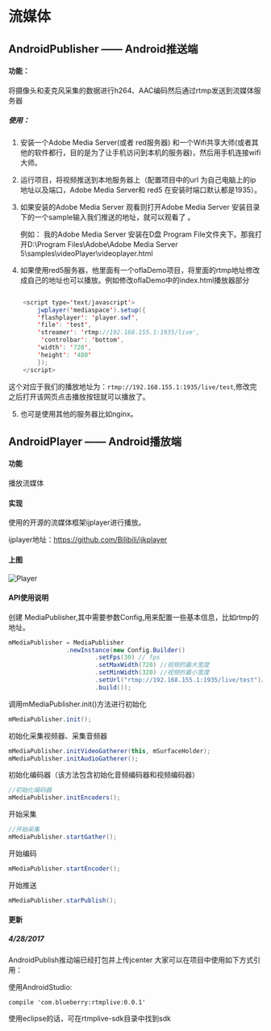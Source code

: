 #   流媒体

##  AndroidPublisher —— Android推送端

####    功能：
将摄像头和麦克风采集的数据进行h264、AAC编码然后通过rtmp发送到流媒体服务器

#####   使用：
1. 安装一个Adobe Media Server(或者 red服务器) 和一个Wifi共享大师(或者其他的软件都行，目的是为了让手机访问到本机的服务器)，然后用手机连接wifi大师。

2. 运行项目，将视频推送到本地服务器上（配置项目中的url 为自己电脑上的ip地址以及端口，Adobe Media Server和 red5 在安装时端口默认都是1935）。

3. 如果安装的Adobe Media Server 观看则打开Adobe Media Server 安装目录下的一个sample输入我们推送的地址，就可以观看了 。
   
     例如：
     我的Adobe Media Server 安装在D盘 Program File文件夹下。那我打开D:\Program Files\Adobe\Adobe Media Server 5\samples\videoPlayer\videoplayer.html
    
4. 如果使用red5服务器，他里面有一个oflaDemo项目，将里面的rtmp地址修改成自己的地址也可以播放。例如修改oflaDemo中的index.html播放器部分
```java

    <script type='text/javascript'>
        jwplayer('mediaspace').setup({
        'flashplayer': 'player.swf',
        'file': 'test',
        'streamer': 'rtmp://192.168.155.1:1935/live',
         'controlbar': 'bottom',
        'width': '720',
        'height': '480'
        });
    </script>

```
这个对应于我们的播放地址为：`rtmp://192.168.155.1:1935/live/test`,修改完之后打开该网页点击播放按钮就可以播放了。

5. 也可是使用其他的服务器比如nginx。

##  AndroidPlayer —— Android播放端
#### 功能
播放流媒体
#### 实现
使用的开源的流媒体框架ijplayer进行播放。

ijplayer地址：https://github.com/Bilibili/ijkplayer

####  上图
![Player](https://github.com/blueberryCoder/LiveStream/blob/master/screenshot/player.png)


#### API使用说明

创建 MediaPublisher,其中需要参数Config,用来配置一些基本信息，比如rtmp的地址。
```java
mMediaPublisher = MediaPublisher
                .newInstance(new Config.Builder()
                        .setFps(30) // fps
                        .setMaxWidth(720) //视频的最大宽度
                        .setMinWidth(320) //视频的最小宽度
                        .setUrl("rtmp://192.168.155.1:1935/live/test")//推送的url
                        .build());
```
调用mMediaPublisher.init()方法进行初始化
```java
mMediaPublisher.init();
```
初始化采集视频器、采集音频器
```java
mMediaPublisher.initVideoGatherer(this, mSurfaceHolder);
mMediaPublisher.initAudioGatherer();
```
初始化编码器（该方法包含初始化音频编码器和视频编码器）
```java
//初始化编码器
mMediaPublisher.initEncoders();
```
开始采集
```java
//开始采集
mMediaPublisher.startGather();
```
开始编码
```java
mMediaPublisher.startEncoder();
```
开始推送
```java
mMediaPublisher.starPublish();
```

#### 更新

##### 4/28/2017 
AndroidPublish推动端已经打包并上传jcenter
大家可以在项目中使用如下方式引用：

使用AndroidStudio:

`compile 'com.blueberry:rtmplive:0.0.1'`

使用eclipse的话，可在rtmplive-sdk目录中找到sdk
